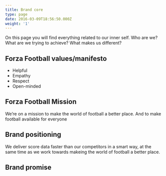 ```yaml
---
title: Brand core
type: page
date: 2016-03-09T18:56:50.000Z
weight: '1'
---
```

On this page you will find everything related to our inner self. Who are we? What are we trying to achieve? What makes us different?

## Forza Football values/manifesto

* Helpful
* Empathy
* Respect
* Open-minded

## Forza Football Mission

We’re on a mission to make the world of football a better place. And to make football available for everyone

## Brand positioning

We deliver score data faster than our competitors in a smart way, at the same time as we work towards makeing the world of football a better place.

## Brand promise

